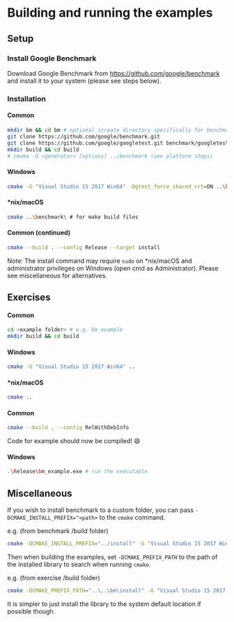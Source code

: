 # Building and running the examples

## Setup

### Install Google Benchmark

Download Google Benchmark from <https://github.com/google/benchmark> and install it to your system (please see steps below).

### Installation

#### Common

```bash
mkdir bm && cd bm # optional (create directory specifically for benchmark)
git clone https://github.com/google/benchmark.git
git clone https://github.com/google/googletest.git benchmark/googletest
mkdir build && cd build
# cmake -G <generator> [options] ../benchmark (see platform steps)
```

#### Windows

```bash
cmake -G "Visual Studio 15 2017 Win64" -Dgtest_force_shared_crt=ON ..\benchmark\ # for visual studio build files (.sln)
```

#### *nix/macOS

```bash
cmake ..\benchmark\ # for make build files
```

#### Common (continued)

```bash
cmake --build . --config Release --target install
```

Note: The install command may require `sudo` on *nix/macOS and administrator privileges on Windows (open cmd as Administrator). Please see miscellaneous for alternatives.

## Exercises

#### Common

```bash
cd <example folder> # e.g. bm_example
mkdir build && cd build
```

#### Windows

```bash
cmake -G "Visual Studio 15 2017 Win64" ..
```

#### *nix/macOS

```bash
cmake ..
```

#### Common

```bash
cmake --build . --config RelWithDebInfo
```

Code for example should now be compiled! 😄

#### Windows

```bash
.\Release\bm_example.exe # run the executable
```

## Miscellaneous

If you wish to install benchmark to a custom folder, you can pass `-DCMAKE_INSTALL_PREFIX="<path>` to the `cmake` command.

e.g. (from benchmark /build folder)
```bash
cmake -DCMAKE_INSTALL_PREFIX="../install" -G "Visual Studio 15 2017 Win64" -Dgtest_force_shared_crt=ON ..\benchmark\
```

Then when building the examples, set `-DCMAKE_PREFIX_PATH` to the path of the installed library to search when running `cmake`.

e.g. (from exercise /build folder)
```bash
cmake -DCMAKE_PREFIX_PATH="..\..\bm\install" -G "Visual Studio 15 2017 Win64" ..
```

It is simpler to just install the library to the system default location if possible though.